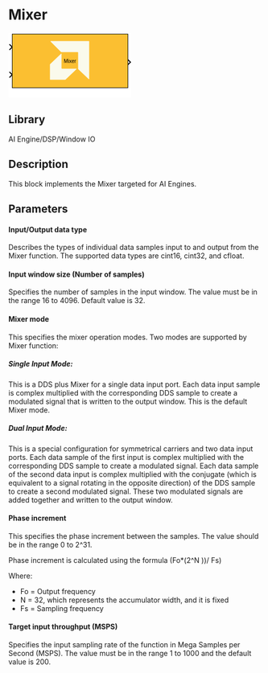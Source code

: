 # Mixer

  
![](./Images/block.png)  

## Library

AI Engine/DSP/Window IO

## Description

This block implements the Mixer targeted for AI Engines.

## Parameters

#### Input/Output data type  
Describes the types of individual data samples input to and output from
the Mixer function. The supported data types are cint16, cint32, and
cfloat.

#### Input window size (Number of samples)  
Specifies the number of samples in the input window. The value must be
in the range 16 to 4096. Default value is 32.

#### Mixer mode  
This specifies the mixer operation modes. Two modes are supported by
Mixer function:

##### Single Input Mode:  
This is a DDS plus Mixer for a single data input port. Each data input
sample is complex multiplied with the corresponding DDS sample to create
a modulated signal that is written to the output window. This is the
default Mixer mode.

##### Dual Input Mode:  
This is a special configuration for symmetrical carriers and two data
input ports. Each data sample of the first input is complex multiplied
with the corresponding DDS sample to create a modulated signal. Each
data sample of the second data input is complex multiplied with the
conjugate (which is equivalent to a signal rotating in the opposite
direction) of the DDS sample to create a second modulated signal. These
two modulated signals are added together and written to the output
window.

#### Phase increment  
This specifies the phase increment between the samples. The value should
be in the range 0 to 2^31.

Phase increment is calculated using the formula (Fo\*(2^N ))/ Fs)

Where:
  - Fo = Output frequency
  - N = 32, which represents the accumulator width, and it is fixed
  - Fs = Sampling frequency

#### Target input throughput (MSPS)  
Specifies the input sampling rate of the function in Mega Samples per
Second (MSPS). The value must be in the range 1 to 1000 and the
default value is 200.
